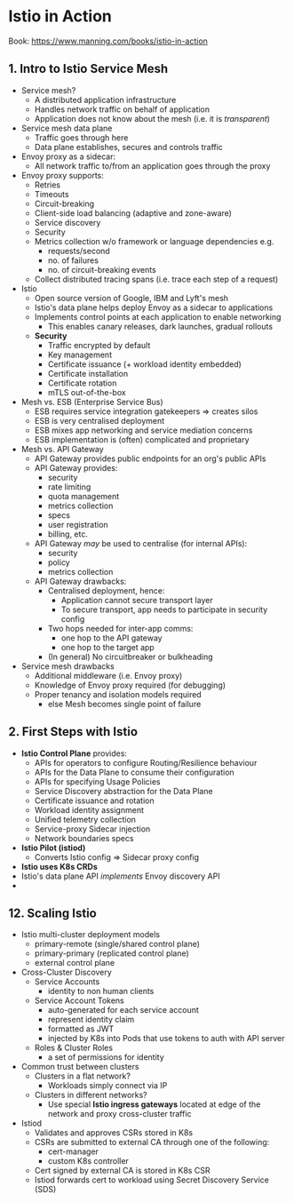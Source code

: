 # Istio in Action

Book: https://www.manning.com/books/istio-in-action

## 1. Intro to Istio Service Mesh

- Service mesh?
  - A distributed application infrastructure
  - Handles network traffic on behalf of application
  - Application does not know about the mesh (i.e. it is *transparent*)
- Service mesh data plane
  - Traffic goes through here
  - Data plane establishes, secures and controls traffic
- Envoy proxy as a sidecar:
  - All network traffic to/from an application goes through the proxy
- Envoy proxy supports:
  - Retries
  - Timeouts
  - Circuit-breaking
  - Client-side load balancing (adaptive and zone-aware)
  - Service discovery
  - Security
  - Metrics collection w/o framework or language dependencies e.g.
    - requests/second
    - no. of failures
    - no. of circuit-breaking events
  - Collect distributed tracing spans (i.e. trace each step of a request)
- Istio
  - Open source version of Google, IBM and Lyft's mesh
  - Istio's data plane helps deploy Envoy as a sidecar to applications
  - Implements control points at each application to enable networking
    - This enables canary releases, dark launches, gradual rollouts
  - **Security**
    - Traffic encrypted by default
    - Key management
    - Certificate issuance (+ workload identity embedded)
    - Certificate installation
    - Certificate rotation
    - mTLS out-of-the-box
- Mesh vs. ESB (Enterprise Service Bus)
  - ESB requires service integration gatekeepers => creates silos
  - ESB is very centralised deployment
  - ESB mixes app networking and service mediation concerns
  - ESB implementation is (often) complicated and proprietary
- Mesh vs. API Gateway
  - API Gateway provides public endpoints for an org's public APIs
  - API Gateway provides:
    - security
    - rate limiting
    - quota management
    - metrics collection
    - specs
    - user registration
    - billing, etc.
  - API Gateway *may* be used to centralise (for internal APIs):
    - security
    - policy
    - metrics collection
  - API Gateway drawbacks:
    - Centralised deployment, hence:
      - Application cannot secure transport layer
      - To secure transport, app needs to participate in security config
    - Two hops needed for inter-app comms:
      - one hop to the API gateway
      - one hop to the target app
    - (In general) No circuitbreaker or bulkheading 
- Service mesh drawbacks
  - Additional middleware (i.e. Envoy proxy)
  - Knowledge of Envoy proxy required (for debugging)
  - Proper tenancy and isolation models required
    - else Mesh becomes single point of failure

## 2. First Steps with Istio

- **Istio Control Plane** provides:
  - APIs for operators to configure Routing/Resilience behaviour
  - APIs for the Data Plane to consume their configuration
  - APIs for specifying Usage Policies
  - Service Discovery abstraction for the Data Plane
  - Certificate issuance and rotation
  - Workload identity assignment
  - Unified telemetry collection
  - Service-proxy Sidecar injection
  - Network boundaries specs
- **Istio Pilot (istiod)**
  - Converts Istio config => Sidecar proxy config
- **Istio uses K8s CRDs**
- Istio's data plane API *implements* Envoy discovery API
-   

## 12. Scaling Istio

- Istio multi-cluster deployment models
  - primary-remote (single/shared control plane)
  - primary-primary (replicated control plane)
  - external control plane
- Cross-Cluster Discovery
  - Service Accounts
    - identity to non human clients
  - Service Account Tokens
    - auto-generated for each service account
    - represent identity claim
    - formatted as JWT
    - injected by K8s into Pods that use tokens to auth with API server
  - Roles & Cluster Roles
    - a set of permissions for identity
- Common trust between clusters
  - Clusters in a flat network?
    - Workloads simply connect via IP
  - Clusters in different networks?
    - Use special **Istio ingress gateways** located at edge of the network and proxy cross-cluster traffic
- Istiod
  - Validates and approves CSRs stored in K8s
  - CSRs are submitted to external CA through one of the following:
    - cert-manager
    - custom K8s controller
  - Cert signed by external CA is stored in K8s CSR
  - Istiod forwards cert to workload using Secret Discovery Service (SDS)

